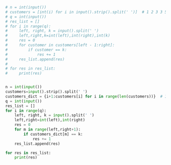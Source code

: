 
<BlogInfo id="936" title="32.用户喜好" author="白日梦想猿" pv=0 read_times=0 pre_cost_time=0分42秒 category="leetcode" tag_list="['leetcode']" create_time="2022.02.24 16:44:14" update_time="2022.02.24 17:35:24" />

```python
# n = int(input())
# customers = [int(i) for i in input().strip().split(' ')]  # 1 2 3 3 5
# q = int(input())
# res_list = []
# for i in range(q):
#     left, right, k = input().split(' ')
#     left,right,k=int(left),int(right),int(k)
#     res = 0
#     for customer in customers[left - 1:right]:
#         if customer == k:
#             res += 1
#     res_list.append(res)
#
# for res in res_list:
#     print(res)


n = int(input())
customers=input().strip().split(' ')
customers_dict = {i+1:customers[i] for i in range(len(customers))}  # 1 2 3 3 5
q = int(input())
res_list = []
for i in range(q):
    left, right, k = input().split(' ')
    left,right=int(left),int(right)
    res = 0
    for m in range(left,right+1):
        if customers_dict[m] == k:
            res += 1
    res_list.append(res)

for res in res_list:
    print(res)
```
